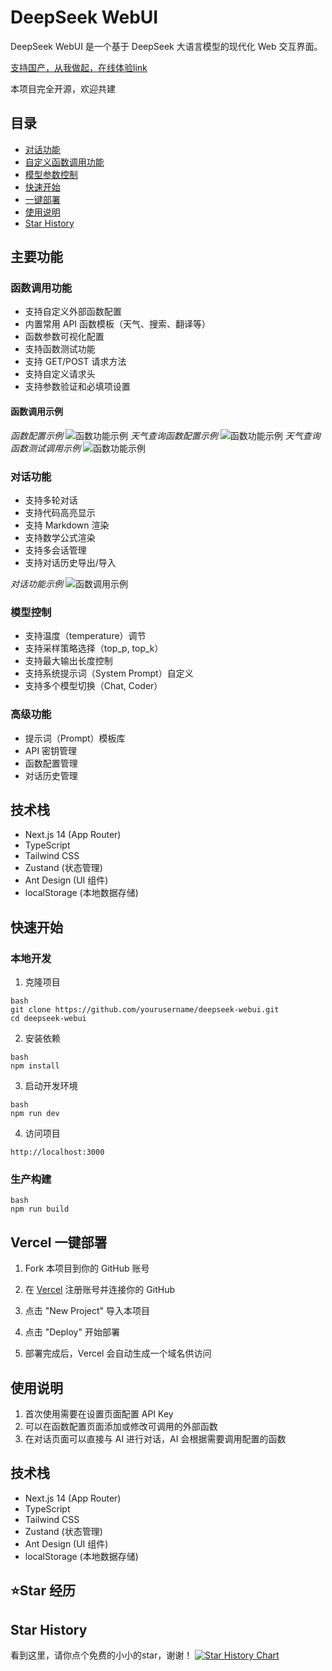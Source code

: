 # DeepSeek WebUI

DeepSeek WebUI 是一个基于 DeepSeek 大语言模型的现代化 Web 交互界面。

[支持国产，从我做起，在线体验link](https://deepseek-webui.vercel.app/)

本项目完全开源，欢迎共建

## 目录
- [对话功能](#对话功能)
- [自定义函数调用功能](#函数调用功能)
- [模型参数控制](#模型控制)
- [快速开始](#快速开始)
- [一键部署](#vercel-一键部署)
- [使用说明](#使用说明)
- [Star History](#star-history)

## 主要功能

### 函数调用功能
- 支持自定义外部函数配置
- 内置常用 API 函数模板（天气、搜索、翻译等）
- 函数参数可视化配置
- 支持函数测试功能
- 支持 GET/POST 请求方法
- 支持自定义请求头
- 支持参数验证和必填项设置

#### 函数调用示例
*函数配置示例*
![函数功能示例](docs/images/funcCall1.png)
*天气查询函数配置示例*
![函数功能示例](docs/images/funcCall3.png)
*天气查询函数测试调用示例*
![函数功能示例](docs/images/funcCall2.png)

### 对话功能
- 支持多轮对话
- 支持代码高亮显示
- 支持 Markdown 渲染
- 支持数学公式渲染
- 支持多会话管理
- 支持对话历史导出/导入

*对话功能示例*
![函数调用示例](docs/images/function-call-example.png)

### 模型控制
- 支持温度（temperature）调节
- 支持采样策略选择（top_p, top_k）
- 支持最大输出长度控制
- 支持系统提示词（System Prompt）自定义
- 支持多个模型切换（Chat, Coder）


### 高级功能
- 提示词（Prompt）模板库
- API 密钥管理
- 函数配置管理
- 对话历史管理

## 技术栈

- Next.js 14 (App Router)
- TypeScript
- Tailwind CSS
- Zustand (状态管理)
- Ant Design (UI 组件)
- localStorage (本地数据存储)

## 快速开始

### 本地开发

1. 克隆项目
```
bash
git clone https://github.com/yourusername/deepseek-webui.git
cd deepseek-webui
```
2. 安装依赖
```
bash
npm install
```
3. 启动开发环境
```
bash
npm run dev
```
4. 访问项目
```
http://localhost:3000
```
### 生产构建
```
bash
npm run build
```

## Vercel 一键部署

1. Fork 本项目到你的 GitHub 账号

2. 在 [Vercel](https://vercel.com) 注册账号并连接你的 GitHub

3. 点击 "New Project" 导入本项目

4. 点击 "Deploy" 开始部署

5. 部署完成后，Vercel 会自动生成一个域名供访问

## 使用说明

1. 首次使用需要在设置页面配置 API Key
2. 可以在函数配置页面添加或修改可调用的外部函数
3. 在对话页面可以直接与 AI 进行对话，AI 会根据需要调用配置的函数

## 技术栈

- Next.js 14 (App Router)
- TypeScript
- Tailwind CSS
- Zustand (状态管理)
- Ant Design (UI 组件)
- localStorage (本地数据存储)


## ⭐️Star 经历

## Star History

看到这里，请你点个免费的小小的star，谢谢！
[![Star History Chart](https://api.star-history.com/svg?repos=LazyBoyJgn99/deepseek-webui&type=Date)](https://star-history.com/#LazyBoyJgn99/deepseek-webui&Date)
